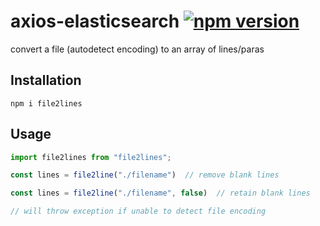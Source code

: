 # axios-elasticsearch [![npm version](https://badge.fury.io/js/file2lines.svg)](https://badge.fury.io/js/file2lines)
convert a file (autodetect encoding) to an array of lines/paras

## Installation
`npm i file2lines `

## Usage

```js
import file2lines from "file2lines";

const lines = file2line("./filename")  // remove blank lines

const lines = file2line("./filename", false)  // retain blank lines

// will throw exception if unable to detect file encoding
```
